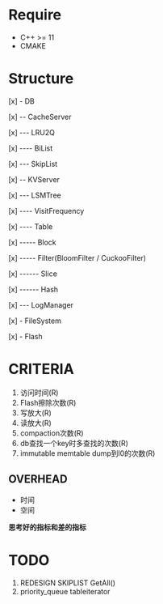 # Require

* C++ >= 11
* CMAKE

# Structure

[x] - DB

[x] -- CacheServer

[x] --- LRU2Q

[x] ---- BiList

[x] --- SkipList

[x] -- KVServer

[x] --- LSMTree

[x] ---- VisitFrequency

[x] ---- Table

[x] ----- Block

[x] ----- Filter(BloomFilter / CuckooFilter)

[x] ------ Slice

[x] ------ Hash

[x] --- LogManager

[x] - FileSystem

[x] - Flash

# CRITERIA

1. 访问时间(R)
2. Flash擦除次数(R)
3. 写放大(R)
4. 读放大(R)
5. compaction次数(R)
6. db查找一个key时多查找的次数(R)
7. immutable memtable dump到l0的次数(R)

## OVERHEAD

* 时间
* 空间

**思考好的指标和差的指标**

# TODO

1. REDESIGN SKIPLIST GetAll()
2. priority_queue tableiterator